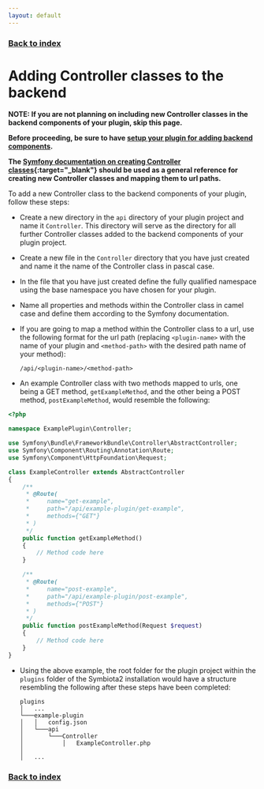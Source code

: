 ```yaml
---
layout: default
---
```


### [Back to index](./index.html)

# Adding Controller classes to the backend

**NOTE: If you are not planning on including new Controller classes in the backend components of your plugin, skip this page.**

**Before proceeding, be sure to have [setup your plugin for adding backend components](./backend-initial-setup.html).**

**The [Symfony documentation on creating Controller classes](https://symfony.com/doc/current/controller.html){:target="_blank"} 
  should be used as a general reference for creating new Controller classes and mapping them to url paths.**

To add a new Controller class to the backend components of your plugin, follow these steps:
- Create a new directory in the `api` directory of your plugin project and name it `Controller`. This directory will serve as the 
  directory for all further Controller classes added to the backend components of your plugin project.
- Create a new file in the `Controller` directory that you have just created and name it the name of the Controller class in pascal case.
- In the file that you have just created define the fully qualified namespace using the base namespace you have chosen for 
  your plugin.
- Name all properties and methods within the Controller class in camel case and define them according to the Symfony documentation.
- If you are going to map a method within the Controller class to a url, use the following format for the url path
  (replacing `<plugin-name>` with the name of your plugin and `<method-path>` with the desired path name of your method):
  
  ```
  /api/<plugin-name>/<method-path>
  ```
  
- An example Controller class with two methods mapped to urls, one being a GET method, `getExampleMethod`, and the other 
  being a POST method, `postExampleMethod`, would resemble the following:

```php
<?php

namespace ExamplePlugin\Controller;

use Symfony\Bundle\FrameworkBundle\Controller\AbstractController;
use Symfony\Component\Routing\Annotation\Route;
use Symfony\Component\HttpFoundation\Request;

class ExampleController extends AbstractController
{
    /**
     * @Route(
     *     name="get-example",
     *     path="/api/example-plugin/get-example",
     *     methods={"GET"}
     * )
     */
    public function getExampleMethod()
    {
        // Method code here
    }

    /**
     * @Route(
     *     name="post-example",
     *     path="/api/example-plugin/post-example",
     *     methods={"POST"}
     * )
     */
    public function postExampleMethod(Request $request)
    {
        // Method code here
    }
}
```

- Using the above example, the root folder for the plugin project within the `plugins` folder of the Symbiota2 installation 
    would have a structure resembling the following after these steps have been completed:
    ```
    plugins
    │   ...
    └───example-plugin
    │   │   config.json
    │   └───api
    │       └───Controller
    │           │   ExampleController.php
    │   
    │   ...
    ```

### [Back to index](./index.html)
